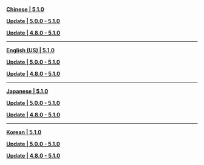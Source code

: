 **[Chinese | 5.1.0](https://autopatchhk.yuanshen.com/client_app/download/pc_zip/20240927184459_CVopfb3tD4Zi3As6/Audio_Chinese_5.1.0.zip)**

**[Update | 5.0.0 - 5.1.0](https://autopatchhk.yuanshen.com/client_app/update/hk4e_global/audio_zh-cn_5.0.0_5.1.0_hdiff_bktSOAPsrWSJHOII.zip)**

**[Update | 4.8.0 - 5.1.0](https://autopatchhk.yuanshen.com/client_app/update/hk4e_global/audio_zh-cn_4.8.0_5.1.0_hdiff_jTthnkzFifLoNpMG.zip)**

---

**[English (US) | 5.1.0](https://autopatchhk.yuanshen.com/client_app/download/pc_zip/20240927184459_CVopfb3tD4Zi3As6/Audio_English(US)_5.1.0.zip)**

**[Update | 5.0.0 - 5.1.0](https://autopatchhk.yuanshen.com/client_app/update/hk4e_global/audio_en-us_5.0.0_5.1.0_hdiff_jRxUUsOrikPdkOPL.zip)**

**[Update | 4.8.0 - 5.1.0](https://autopatchhk.yuanshen.com/client_app/update/hk4e_global/audio_en-us_4.8.0_5.1.0_hdiff_FxnkfCmaqJMtphJu.zip)**

---

**[Japanese | 5.1.0](https://autopatchhk.yuanshen.com/client_app/update/hk4e_global/audio_ja-jp_5.0.0_5.1.0_hdiff_cSIWEmsNoqluMIrF.zip)**

**[Update | 5.0.0 - 5.1.0](https://autopatchhk.yuanshen.com/client_app/update/hk4e_global/audio_ja-jp_5.0.0_5.1.0_hdiff_IjbPGEoMTmdwazkV.zip)**

**[Update | 4.8.0 - 5.1.0](https://autopatchhk.yuanshen.com/client_app/update/hk4e_global/audio_ja-jp_4.8.0_5.1.0_hdiff_SCCqvOQJFVpHQuqn.zip)**

---

**[Korean | 5.1.0](https://autopatchhk.yuanshen.com/client_app/download/pc_zip/20240927184459_CVopfb3tD4Zi3As6/Audio_Korean_5.1.0.zip)**

**[Update | 5.0.0 - 5.1.0](https://autopatchhk.yuanshen.com/client_app/update/hk4e_global/audio_ko-kr_5.0.0_5.1.0_hdiff_PumQPsFuEgvDnZyX.zip)**

**[Update | 4.8.0 - 5.1.0](https://autopatchhk.yuanshen.com/client_app/update/hk4e_global/audio_ko-kr_4.8.0_5.1.0_hdiff_xyLFEAxJPVfQIEdZ.zip)**

